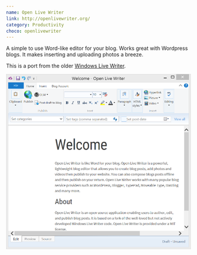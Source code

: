 ```yaml
---
name: Open Live Writer
link: http://openlivewriter.org/
category: Productivity
choco: openlivewriter
---
```


A simple to use Word-like editor for your blog.  Works great with Wordpress blogs.
It makes inserting and uploading photos a breeze.

This is a port from the older [Windows Live Writer](http://www.hanselman.com/blog/DownloadWindowsLiveWriter2012.aspx).

![](../assets/software/OpenLiveWriter.png)